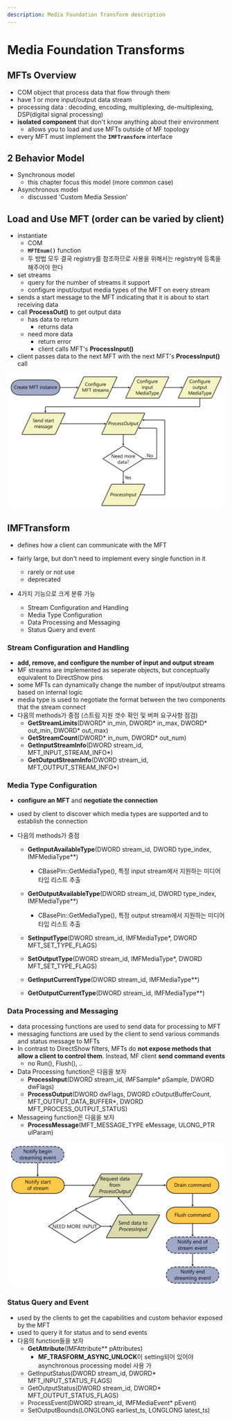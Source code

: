 ```yaml
---
description: Media Foundation Transform description
---
```


# Media Foundation Transforms

## MFTs Overview

* COM object that process data that flow through them
* have  1 or more input/output data stream
* processing data : decoding, encoding, multiplexing, de-multiplexing, DSP\(digital signal processing\)
* **isolated component** that don't know anything about their environment
  * allows you to load and use MFTs outside of MF topology
* every MFT must implement the **`IMFTransform`** interface

## 2 Behavior Model

* Synchronous model
  * this chapter focus this model \(more common case\)
* Asynchronous model
  * discussed 'Custom Media Session'

## Load and Use MFT \(order can be varied by client\)

* instantiate
  * COM
  * **`MFTEnum()`** function
  * 두 방법 모두 결국 registry를 참조하므로 사용을 위해서는 registry에 등록을 해주어야 한다
* set streams
  * query for the number of streams it support
  * configure input/output media types of the MFT on every stream
* sends a start message to the MFT indicating that it is about to start receiving data
* call **ProcessOut\(\)** to get output data
  * has data to return
    * returns data
  * need more data
    * return error
    * client calls MFT's **ProcessInput\(\)**
* client passes data to the next MFT with the next MFT's **ProcessInput\(\)** call

![](../../.gitbook/assets/mft_scenario.png)

## IMFTransform

* defines how a client can communicate with the MFT
* fairly large, but don't need to implement every single function in it
  * rarely or not use
  * deprecated
* 4가지 기능으로 크게 분류 가능

  * Stream Configuration and Handling
  * Media Type Configuration
  * Data Processing and Messaging
  * Status Query and event

### Stream Configuration and Handling

* **add, remove, and configure the number of input and output stream**
* MF streams are implemented as seperate objects, but conceptually equivalent to DirectShow pins
* some MFTs can dynamically change the number of input/output streams based on internal logic
* media type is used to negotiate the format between the two components that the stream connect
* 다음의 methods가 중점 \(스트림 지원 갯수 확인 및 버퍼 요구사항 점검\)
  * **GetStreamLimits**\(DWORD\* in\_min, DWORD\* in\_max, DWORD\* out\_min, DWORD\* out\_max\)
  * **GetStreamCount**\(DWORD\* in\_num, DWORD\* out\_num\)
  * **GetInputStreamInfo**\(DWORD stream\_id, MFT\_INPUT\_STREAM\_INFO\*\)
  * **GetOutputStreamInfo**\(DWORD stream\_id, MFT\_OUTPUT\_STREAM\_INFO\*\)

### Media Type Configuration

* **configure an MFT** and **negotiate the connection**
* used by client to discover which media types are supported and to establish the connection
* 다음의 methods가 중점

  * **GetInputAvailableType**\(DWORD stream\_id, DWORD type\_index, IMFMediaType\*\*\)
    * CBasePin::GetMediaType\(\), 특정 input stream에서 지원하는 미디어 타입 리스트 추출
  * **GetOutputAvailableType**\(DWORD stream\_id, DWORD type\_index, IMFMediaType\*\*\)

    * CBasePin::GetMediaType\(\), 특정 output stream에서 지원하는 미디어 타입 리스트 추출

  * **SetInputType**\(DWORD stream\_id, IMFMediaType\*, DWORD MFT\_SET\_TYPE\_FLAGS\)
  * **SetOutputType**\(DWORD stream\_id, IMFMediaType\*, DWORD MFT\_SET\_TYPE\_FLAGS\)



  * **GetInputCurrentType**\(DWORD stream\_id, IMFMediaType\*\*\)
  * **GetOutputCurrentType**\(DWORD stream\_id, IMFMediaType\*\*\)

### Data Processing and Messaging

* data processing functions are used to send data for processing to MFT
* messaging functions are used by the client to send various commands and status message to MFTs
* In contrast to DirectShow filters, MFTs do **not expose methods that allow a client to control them**. Instead, MF client **send command events**
  * no Run\(\), Flush\(\), ..
* Data Processing function은 다음을 보자
  * **ProcessInput**\(DWORD stream\_id, IMFSample\* pSample, DWORD dwFlags\)
  * **ProcessOutput**\(DWORD dwFlags, DWORD cOutputBufferCount, MFT\_OUTPUT\_DATA\_BUFFER\*, DWORD MFT\_PROCESS\_OUTPUT\_STATUS\)
* Messageing function은 다음을 보자
  * **ProcessMessage**\(MFT\_MESSAGE\_TYPE eMessage, ULONG\_PTR ulParam\)

![](../../.gitbook/assets/event.png)

### Status Query and Event

* used by the clients to get the capabilities and custom behavior exposed by the MFT
* used to query it for status and to send events
* 다음의 function들을 보자
  * **GetAttribute**\(IMFAttribute\*\* pAttributes\)
    * **MF\_TRASFORM\_ASYNC\_UNLOCK**이 setting되어 있어야 asynchronous processing model 사용 가
  * GetInputStatus\(DWORD stream\_id, DWORD\* MFT\_INPUT\_STATUS\_FLAGS\)
  * GetOutputStatus\(DWORD stream\_id, DWORD\* MFT\_OUTPUT\_STATUS\_FLAGS\)
  * ProcessEvent\(DWORD stream\_id, IMFMediaEvent\* pEvent\)
  * SetOutputBounds\(LONGLONG earliest\_ts, LONGLONG latest\_ts\)


